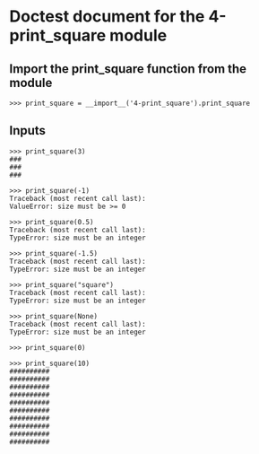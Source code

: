 # Doctest document for the 4-print_square module

## Import the print_square function from the module

    >>> print_square = __import__('4-print_square').print_square

## Inputs

    >>> print_square(3)
    ###
    ###
    ###

    >>> print_square(-1)
    Traceback (most recent call last):
    ValueError: size must be >= 0

    >>> print_square(0.5)
    Traceback (most recent call last):
    TypeError: size must be an integer

    >>> print_square(-1.5)
    Traceback (most recent call last):
    TypeError: size must be an integer

    >>> print_square("square")
    Traceback (most recent call last):
    TypeError: size must be an integer

    >>> print_square(None)
    Traceback (most recent call last):
    TypeError: size must be an integer

    >>> print_square(0)

    >>> print_square(10)
    ##########
    ##########
    ##########
    ##########
    ##########
    ##########
    ##########
    ##########
    ##########
    ##########
